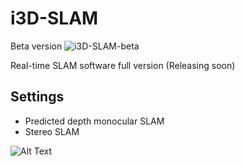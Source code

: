 # i3D-SLAM
Beta version ![ i3D-SLAM-beta](https://github.com/gayanbrahmanage/i3DSLAM_beta)

Real-time SLAM software full version  (Releasing soon)

## Settings
* Predicted depth monocular SLAM
* Stereo SLAM 

 ![Alt Text](samples/i3DSLAMv1.0.gif)
